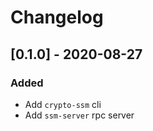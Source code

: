 # Changelog

## [0.1.0] - 2020-08-27

### Added

- Add `crypto-ssm` cli
- Add `ssm-server` rpc server
